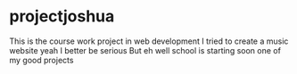 # projectjoshua
This is the course work  project in web development
I tried to create a music website
yeah
I better be serious 
But eh
well school is starting soon
one of my good projects
